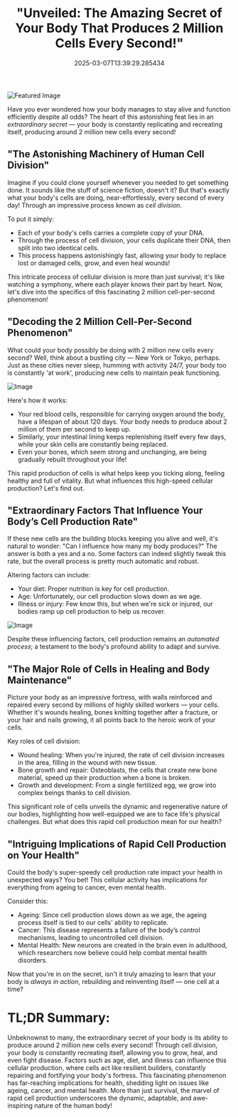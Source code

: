 ﻿---
categories:
- Science
date: '2025-03-07T13:39:29.285434'
draft: false
excerpt: 'Dive into the astonishing secret of your body: producing nearly 2 million
  new cells every second! This blog post delves into the extraordinary process of
  cell division, revealing how our bodies constantly renew and recreate themselves.
  Discover what influences your cell production rate and how it keeps you ticking
  along, helping to heal wounds, grow hair and nails, and even fight disease. Explore
  how this phenomenon suggests intriguing implications for age, cancer, and mental
  health. More than just survival, this impressive cellular symphony renders the human
  body truly awe-inspiring!'
featured_image: /images/807f7bfbee-20250307133626-0.jpg
subcategories:
- Human Physiology
title: '"Unveiled: The Amazing Secret of Your Body That Produces 2 Million Cells Every
  Second!"'

---

![Featured Image](/images/807f7bfbee-20250307133626-0.jpg)



Have you ever wondered how your body manages to stay alive and function efficiently despite all odds? The heart of this astonishing feat lies in an *extraordinary secret* — your body is constantly replicating and recreating itself, producing around 2 million new cells every second!

## "The Astonishing Machinery of Human Cell Division"
Imagine if you could clone yourself whenever you needed to get something done. It sounds like the stuff of science fiction, doesn't it? But that's exactly what your body's cells are doing, near-effortlessly, every second of every day! Through an impressive process known as *cell division*.

To put it simply:
- Each of your body's cells carries a complete copy of your DNA.
- Through the process of cell division, your cells duplicate their DNA, then split into two identical cells.
- This process happens astonishingly fast, allowing your body to replace lost or damaged cells, grow, and even heal wounds!

This intricate process of cellular division is more than just survival; it's like watching a symphony, where each player knows their part by heart. Now, let's dive into the specifics of this fascinating 2 million cell-per-second phenomenon!

## "Decoding the 2 Million Cell-Per-Second Phenomenon"
What could your body possibly be doing with 2 million new cells every second? Well, think about a bustling city — New York or Tokyo, perhaps. Just as these cities never sleep, humming with activity 24/7, your body too is constantly 'at work', producing new cells to maintain peak functioning.

![Image](/images/807f7bfbee-20250307133717-1.jpg)

Here's how it works:
- Your red blood cells, responsible for carrying oxygen around the body, have a lifespan of about 120 days. Your body needs to produce about 2 million of them per second to keep up.
- Similarly, your intestinal lining keeps replenishing itself every few days, while your skin cells are constantly being replaced.
- Even your bones, which seem strong and unchanging, are being gradually rebuilt throughout your life!

This rapid production of cells is what helps keep you ticking along, feeling healthy and full of vitality. But what influences this high-speed cellular production? Let's find out.

## "Extraordinary Factors That Influence Your Body’s Cell Production Rate"
If these new cells are the building blocks keeping you alive and well, it's natural to wonder: "Can I influence how many my body produces?" The answer is both a yes and a no. Some factors can indeed slightly tweak this rate, but the overall process is pretty much automatic and robust.

Altering factors can include:
- Your diet: Proper nutrition is key for cell production. 
- Age: Unfortunately, our cell production slows down as we age.
- Illness or injury: Few know this, but when we're sick or injured, our bodies ramp up cell production to help us recover.

![Image](/images/807f7bfbee-20250307133748-2.jpg)

Despite these influencing factors, cell production remains an *automated process*; a testament to the body's profound ability to adapt and survive. 

## "The Major Role of Cells in Healing and Body Maintenance"
Picture your body as an impressive fortress, with walls reinforced and repaired every second by millions of highly skilled workers — your cells. Whether it's wounds healing, bones knitting together after a fracture, or your hair and nails growing, it all points back to the heroic work of your cells.

Key roles of cell division:
- Wound healing: When you're injured, the rate of cell division increases in the area, filling in the wound with new tissue.
- Bone growth and repair: Osteoblasts, the cells that create new bone material, speed up their production when a bone is broken.
- Growth and development: From a single fertilized egg, we grow into complex beings thanks to cell division.

This significant role of cells unveils the dynamic and regenerative nature of our bodies, highlighting how well-equipped we are to face life's physical challenges. But what does this rapid cell production mean for our health?

## "Intriguing Implications of Rapid Cell Production on Your Health"
Could the body's super-speedy cell production rate impact your health in unexpected ways? You bet! This cellular activity has implications for everything from ageing to cancer, even mental health.

Consider this:
- Ageing: Since cell production slows down as we age, the ageing process itself is tied to our cells' ability to replicate.
- Cancer: This disease represents a failure of the body’s control mechanisms, leading to uncontrolled cell division.
- Mental Health: New neurons are created in the brain even in adulthood, which researchers now believe could help combat mental health disorders.

Now that you're in on the secret, isn't it truly amazing to learn that your body is *always in action*, rebuilding and reinventing itself — one cell at a time?

# TL;DR Summary:
Unbeknownst to many, the extraordinary secret of your body is its ability to produce around 2 million new cells every second! Through cell division, your body is constantly recreating itself, allowing you to grow, heal, and even fight disease. Factors such as age, diet, and illness can influence this cellular production, where cells act like resilient builders, constantly repairing and fortifying your body's fortress. This fascinating phenomenon has far-reaching implications for health, shedding light on issues like ageing, cancer, and mental health. More than just survival, the marvel of rapid cell production underscores the dynamic, adaptable, and awe-inspiring nature of the human body!

